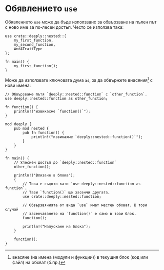 # Обявлението `use`

Обявлението `use` може да бъде използвано за обвързване на пълен път с ново име
за по-лесен достъп. Често се използва така:

```rust,editable,ignore
use crate::deeply::nested::{
    my_first_function,
    my_second_function,
    AndATraitType
};

fn main() {
    my_first_function();
}
```

Може да използвате ключовата дума `as`, за да обвържете внасяния[^imports] с
нови имена:

```rust,editable
// Обвързваме пътя `deeply::nested::function` с `other_function`.
use deeply::nested::function as other_function;

fn function() {
    println!("извикахме `function()`");
}

mod deeply {
    pub mod nested {
        pub fn function() {
            println!("извикахме `deeply::nested::function()`");
        }
    }
}

fn main() {
    // Улеснен достъп до `deeply::nested::function`
    other_function();

    println!("Влизане в блока");
    {
        // Това е същото като `use deeply::nested::function as function`.
        // Тази `function()` ще засенчи другата.
        use crate::deeply::nested::function;

        // Обвързвянията от вида `use` имат местен обхват. В този случай
        // засенчаването на `function()` е само в този блок.
        function();

        println!("Напускане на блока");
    }

    function();
}
```

[^imports]: внасяне (на имена (модули и функции)) в текущия блок (код или файл) на обхват (б.пр.)
